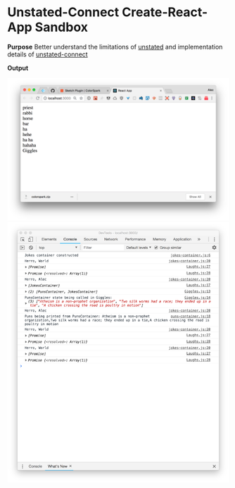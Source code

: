 # Unstated-Connect Create-React-App Sandbox

**Purpose**
Better understand the limitations of [unstated](https://github.com/jamiebuilds/unstated) and implementation details of [unstated-connect](https://github.com/goncy/unstated-connect)

**Output**

![browser output](./screenshots/browser.png)
![console output](./screenshots/console.png)
